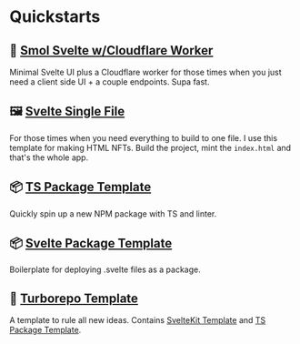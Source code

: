 # Quickstarts
## 🚀 [Smol Svelte w/Cloudflare Worker](https://github.com/matr-world/template--smol-svelte-cloudflare-worker)
Minimal Svelte UI plus a Cloudflare worker for those times when you just need a client side UI + a couple endpoints. Supa fast.

## 🖼️ [Svelte Single File](https://github.com/matr-world/template--svelte-single-file)
For those times when you need everything to build to one file. I use this template for making HTML NFTs. Build the project, mint the `index.html` and that's the whole app.

## 📦 [TS Package Template](https://github.com/qudo-code/template--package)
Quickly spin up a new NPM package with TS and linter.

## 📦 [Svelte Package Template](https://github.com/qudo-code/template--svelte-package)
Boilerplate for deploying .svelte files as a package.

## 🚀 [Turborepo Template](https://github.com/qudo-code/template--turborepo)
A template to rule all new ideas. Contains [SvelteKit Template](https://github.com/qudo-code/template--sveltekit) and [TS Package Template](https://github.com/qudo-code/template--package).
